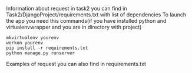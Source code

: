 Information about request in task2 you can find in 
Task2/DjangoProject/requirements.txt with list of dependencies
To launch the app you need this commands(if you have installed python and virtualenvwrapper and you are in directory with project)
```
mkvirtualenv yourenv
workon yourenv
pip install -r requirements.txt
python manage.py runserver
```
Examples of request you can also find in requirements.txt


